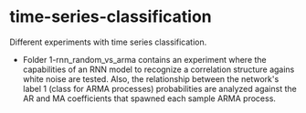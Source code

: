 # time-series-classification

Different experiments with time series classification.
 - Folder 1-rnn_random_vs_arma contains an experiment where the capabilities of an RNN model to recognize a correlation structure agains white noise are tested. Also, the relationship between the network's label 1 (class for ARMA processes) probabilities are analyzed against the AR and MA coefficients that spawned each sample ARMA process.
